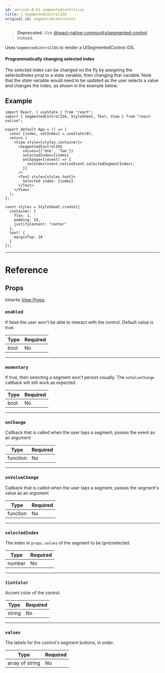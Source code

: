 ```yaml
---
id: version-0.61-segmentedcontrolios
title: 🚧 SegmentedControlIOS
original_id: segmentedcontrolios
---
```


> **Deprecated.** Use [@react-native-community/segmented-control](https://github.com/react-native-community/segmented-control) instead.

Uses `SegmentedControlIOS` to render a UISegmentedControl iOS.

#### Programmatically changing selected index

The selected index can be changed on the fly by assigning the selectedIndex prop to a state variable, then changing that variable. Note that the state variable would need to be updated as the user selects a value and changes the index, as shown in the example below.

## Example

```SnackPlayer name=SegmentedControlIOS%20Example&supportedPlatforms=ios
import React, { useState } from "react";
import { SegmentedControlIOS, StyleSheet, Text, View } from "react-native";

export default App = () => {
  const [index, setIndex] = useState(0);
  return (
    <View style={styles.container}>
      <SegmentedControlIOS
        values={['One', 'Two']}
        selectedIndex={index}
        onChange={(event) => {
          setIndex(event.nativeEvent.selectedSegmentIndex);
        }}
      />
      <Text style={styles.text}>
        Selected index: {index}
      </Text>
    </View>
  );
};

const styles = StyleSheet.create({
  container: {
    flex: 1,
    padding: 24,
    justifyContent: "center"
  },
  text: {
    marginTop: 24
  }
});
```

---

# Reference

## Props

Inherits [View Props](view.md#props).

### `enabled`

If false the user won't be able to interact with the control. Default value is true.

| Type | Required |
| ---- | -------- |
| bool | No       |

---

### `momentary`

If true, then selecting a segment won't persist visually. The `onValueChange` callback will still work as expected.

| Type | Required |
| ---- | -------- |
| bool | No       |

---

### `onChange`

Callback that is called when the user taps a segment; passes the event as an argument

| Type     | Required |
| -------- | -------- |
| function | No       |

---

### `onValueChange`

Callback that is called when the user taps a segment; passes the segment's value as an argument

| Type     | Required |
| -------- | -------- |
| function | No       |

---

### `selectedIndex`

The index in `props.values` of the segment to be (pre)selected.

| Type   | Required |
| ------ | -------- |
| number | No       |

---

### `tintColor`

Accent color of the control.

| Type   | Required |
| ------ | -------- |
| string | No       |

---

### `values`

The labels for the control's segment buttons, in order.

| Type            | Required |
| --------------- | -------- |
| array of string | No       |
